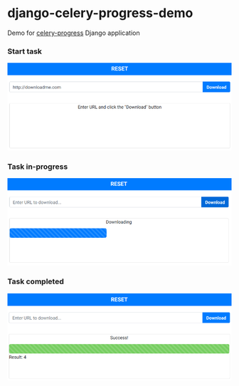 # django-celery-progress-demo
Demo for [celery-progress](https://github.com/czue/celery-progress) Django application

### Start task
![init](media/init.png)

### Task in-progress
![progress](media/progress.png)

### Task completed
![success](media/success.png)

